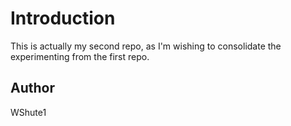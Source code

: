 # Introduction

This is actually my second repo, as I'm wishing to consolidate the experimenting from the first repo.


## Author

WShute1

